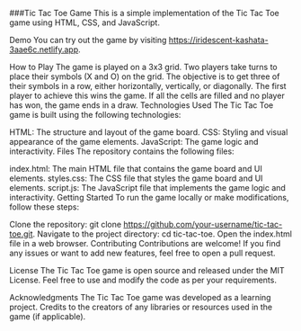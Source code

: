 
###Tic Tac Toe Game
This is a simple implementation of the Tic Tac Toe game using HTML, CSS, and JavaScript.

Demo
You can try out the game by visiting https://iridescent-kashata-3aae6c.netlify.app.

How to Play
The game is played on a 3x3 grid.
Two players take turns to place their symbols (X and O) on the grid.
The objective is to get three of their symbols in a row, either horizontally, vertically, or diagonally.
The first player to achieve this wins the game. If all the cells are filled and no player has won, the game ends in a draw.
Technologies Used
The Tic Tac Toe game is built using the following technologies:

HTML: The structure and layout of the game board.
CSS: Styling and visual appearance of the game elements.
JavaScript: The game logic and interactivity.
Files
The repository contains the following files:

index.html: The main HTML file that contains the game board and UI elements.
styles.css: The CSS file that styles the game board and UI elements.
script.js: The JavaScript file that implements the game logic and interactivity.
Getting Started
To run the game locally or make modifications, follow these steps:

Clone the repository: git clone https://github.com/your-username/tic-tac-toe.git.
Navigate to the project directory: cd tic-tac-toe.
Open the index.html file in a web browser.
Contributing
Contributions are welcome! If you find any issues or want to add new features, feel free to open a pull request.

License
The Tic Tac Toe game is open source and released under the MIT License. Feel free to use and modify the code as per your requirements.

Acknowledgments
The Tic Tac Toe game was developed as a learning project.
Credits to the creators of any libraries or resources used in the game (if applicable).
